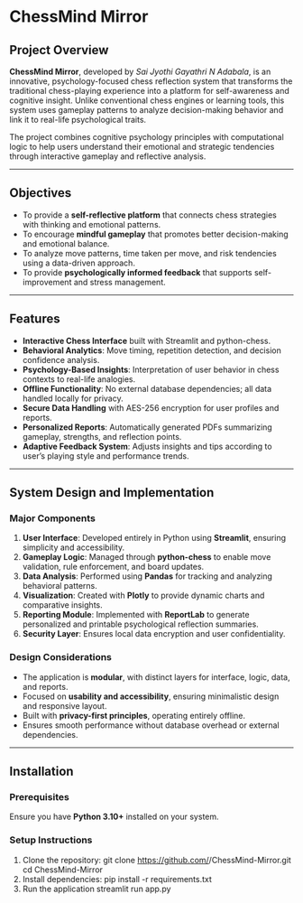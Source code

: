 # ChessMind Mirror

## Project Overview
**ChessMind Mirror**, developed by *Sai Jyothi Gayathri N Adabala*, is an innovative, psychology-focused chess reflection system that transforms the traditional chess-playing experience into a platform for self-awareness and cognitive insight. Unlike conventional chess engines or learning tools, this system uses gameplay patterns to analyze decision-making behavior and link it to real-life psychological traits.  

The project combines cognitive psychology principles with computational logic to help users understand their emotional and strategic tendencies through interactive gameplay and reflective analysis.

---

## Objectives
- To provide a **self-reflective platform** that connects chess strategies with thinking and emotional patterns.  
- To encourage **mindful gameplay** that promotes better decision-making and emotional balance.  
- To analyze move patterns, time taken per move, and risk tendencies using a data-driven approach.  
- To provide **psychologically informed feedback** that supports self-improvement and stress management.  

---

## Features
- **Interactive Chess Interface** built with Streamlit and python-chess.  
- **Behavioral Analytics**: Move timing, repetition detection, and decision confidence analysis.  
- **Psychology-Based Insights**: Interpretation of user behavior in chess contexts to real-life analogies.  
- **Offline Functionality**: No external database dependencies; all data handled locally for privacy.  
- **Secure Data Handling** with AES-256 encryption for user profiles and reports.  
- **Personalized Reports**: Automatically generated PDFs summarizing gameplay, strengths, and reflection points.  
- **Adaptive Feedback System**: Adjusts insights and tips according to user’s playing style and performance trends.  

---

## System Design and Implementation

### Major Components
1. **User Interface**: Developed entirely in Python using **Streamlit**, ensuring simplicity and accessibility.  
2. **Gameplay Logic**: Managed through **python-chess** to enable move validation, rule enforcement, and board updates.  
3. **Data Analysis**: Performed using **Pandas** for tracking and analyzing behavioral patterns.  
4. **Visualization**: Created with **Plotly** to provide dynamic charts and comparative insights.  
5. **Reporting Module**: Implemented with **ReportLab** to generate personalized and printable psychological reflection summaries.  
6. **Security Layer**: Ensures local data encryption and user confidentiality.  

### Design Considerations
- The application is **modular**, with distinct layers for interface, logic, data, and reports.  
- Focused on **usability and accessibility**, ensuring minimalistic design and responsive layout.  
- Built with **privacy-first principles**, operating entirely offline.  
- Ensures smooth performance without database overhead or external dependencies.  

---

## Installation

### Prerequisites
Ensure you have **Python 3.10+** installed on your system.

### Setup Instructions
1. Clone the repository:
   git clone https://github.com/<your-username>/ChessMind-Mirror.git
   cd ChessMind-Mirror
2. Install dependencies:
   pip install -r requirements.txt
3. Run the application
   streamlit run app.py
